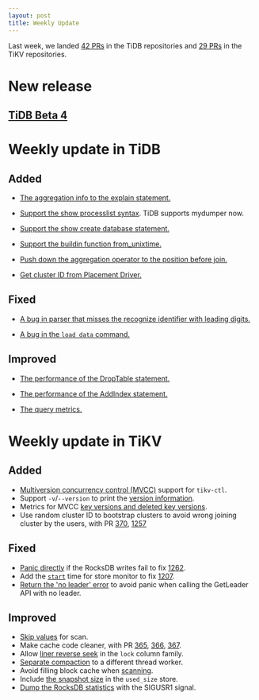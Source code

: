 ```yaml
---
layout: post
title: Weekly Update
---
```


Last week, we landed [42 PRs](https://github.com/pingcap/tidb/pulls?utf8=%E2%9C%93&q=is%3Apr%20is%3Amerged%20merged%3A2016-10-31..2016-11-06%20) in the TiDB repositories and [29 PRs](https://github.com/search?utf8=%E2%9C%93&q=repo%3Apingcap%2Ftikv+repo%3Apingcap%2Fpd+is%3Apr+is%3Amerged+merged%3A2016-10-30..2016-11-05&type=Issues&ref=searchresults) in the TiKV repositories.

# New release

## [TiDB Beta 4](https://github.com/pingcap/tidb/releases/tag/beta4)

# Weekly update in TiDB

## Added

+ [The aggregation info to the explain statement.](https://github.com/pingcap/tidb/pull/1901)

+ [Support the show processlist syntax](https://github.com/pingcap/tidb/pull/1907). TiDB supports mydumper now.

+ [Support the show create database statement.](https://github.com/pingcap/tidb/pull/1911)

+ [Support the buildin function from_unixtime.](https://github.com/pingcap/tidb/pull/1929)

+ [Push down the aggregation operator to the position before join.](https://github.com/pingcap/tidb/pull/1899)

+ [Get cluster ID from Placement Driver.](https://github.com/pingcap/tidb/pull/1931)

## Fixed

+ [A bug in parser that misses the recognize identifier with leading digits.](https://github.com/pingcap/tidb/pull/1887)

+ [A bug in the `load data` command. ](https://github.com/pingcap/tidb/pull/1953)

## Improved

+ [The performance of the DropTable statement.](https://github.com/pingcap/tidb/pull/1888)

+ [The performance of the AddIndex statement.](https://github.com/pingcap/tidb/pull/1916)

+ [The query metrics.](https://github.com/pingcap/tidb/pull/1957) 

# Weekly update in TiKV

## Added

+ [Multiversion concurrency control (MVCC)](https://github.com/pingcap/tikv/pull/1196) support for `tikv-ctl`. 
+ Support `-v`/`--version` to print the [version information](https://github.com/pingcap/pd/pull/369).
+ Metrics for MVCC [key versions and deleted key versions](https://github.com/pingcap/tikv/pull/1248).
+ Use random cluster ID to bootstrap clusters to avoid wrong joining cluster by the users, with PR [370](https://github.com/pingcap/pd/pull/370), [1257](https://github.com/pingcap/tikv/pull/1257)

## Fixed

+ [Panic directly](https://github.com/pingcap/tikv/pull/1266) if the RocksDB writes fail to fix [1262](https://github.com/pingcap/tikv/issues/1262).
+ Add the [`start`](https://github.com/pingcap/pd/pull/375) time for store monitor to fix [1207](https://github.com/pingcap/tikv/issues/1207).
+ [Return the 'no leader' error](https://github.com/pingcap/pd/pull/376/files) to avoid panic when calling the GetLeader API with no leader.

## Improved

+ [Skip values](https://github.com/pingcap/tikv/pull/1218) for scan. 
+ Make cache code cleaner, with PR [365](https://github.com/pingcap/pd/pull/365), [366](https://github.com/pingcap/pd/pull/366), [367](https://github.com/pingcap/pd/pull/367).
+ Allow [liner reverse seek](https://github.com/pingcap/tikv/pull/1233) in the `lock` column family.
+ [Separate compaction](https://github.com/pingcap/tikv/pull/1242) to a different thread worker.
+ Avoid filling block cache when [scanning](https://github.com/pingcap/tikv/pull/1251).
+ Include [the snapshot size](https://github.com/pingcap/tikv/pull/1252) in the `used_size` store.
+ [Dump the RocksDB statistics](https://github.com/pingcap/tikv/pull/1254) with the SIGUSR1 signal.